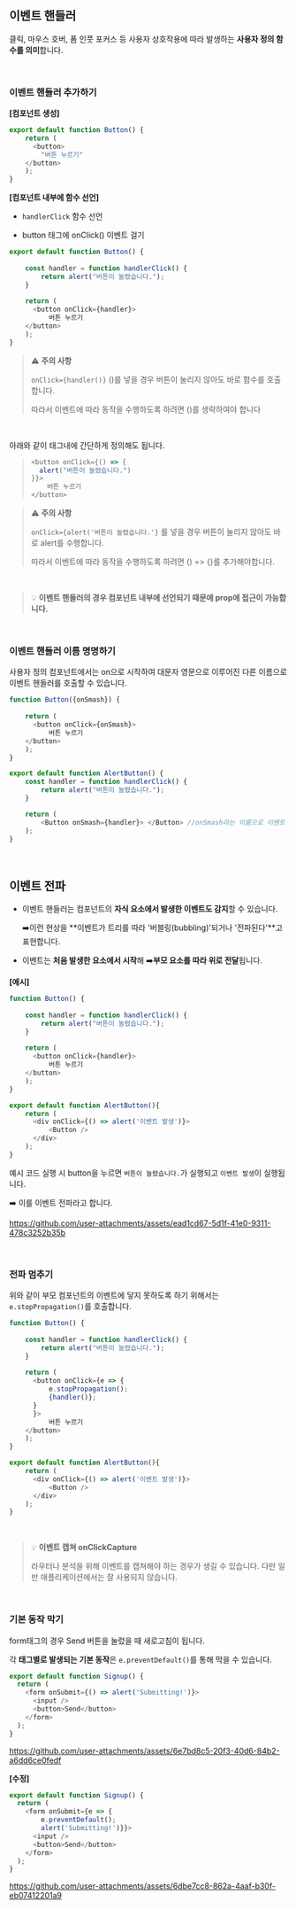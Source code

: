 ## 이벤트 핸들러

클릭, 마우스 호버, 폼 인풋 포커스 등 사용자 상호작용에 따라 발생하는 **사용자 정의 함수를 의미**합니다. 

<br>

### 이벤트 핸들러 추가하기 

**[컴포넌트 생성]**
```js
export default function Button() {
    return (
      <button> 
        "버튼 누르기"
    </button>  
    );
}
```

**[컴포넌트 내부에 함수 선언]**

- `handlerClick` 함수 선언


- button 태그에 onClick() 이벤트 걸기 

```js
export default function Button() {
    
    const handler = function handlerClick() {
        return alert("버튼이 눌렸습니다.");
    }
    
    return (
      <button onClick={handler}>
          버튼 누르기
    </button>  
    );
}
```

> ⚠️ **주의 사항**
>
> `onClick={handler()}` ()를 넣을 경우 버튼이 눌리지 않아도 바로 함수를 호출합니다.
>
> 따라서 이벤트에 따라 동작을 수행하도록 하려면 ()를 생략하여야 합니다

<br>

아래와 같이 태그내에 간단하게 정의해도 됩니다. 

> ```js
> <button onClick={() => {
>   alert("버튼이 눌렸습니다.")
> }}>
>     버튼 누르기
> </button>  
> ```

> ⚠️ **주의 사항**
> 
> `onClick={alert('버튼이 눌렸습니다.'}` 를 넣을 경우 버튼이 눌리지 않아도 바로 alert를 수행합니다. 
> 
> 따라서 이벤트에 따라 동작을 수행하도록 하려면 () => {}를 추가해야합니다.  

<br>

> 💡 **이벤트 핸들러의 경우 컴포넌트 내부에 선언되기 때문에 prop에 접근이 가능합니다.**

<br>

### 이벤트 핸들러 이름 명명하기 

사용자 정의 컴포넌트에서는 on으로 시작하여 대문자 영문으로 이루어진 다른 이름으로 이벤트 헨들러를 호출할 수 있습니다. 

```js
function Button({onSmash}) {
    
    return (
      <button onClick={onSmash}>
          버튼 누르기
    </button>  
    );
}

export default function AlertButton() {
    const handler = function handlerClick() {
        return alert("버튼이 눌렸습니다.");
    }

    return (
        <Button onSmash={handler}> </Button> //onSmash라는 이름으로 이벤트 핸들러 호출 
    );
}
```

<br>

## 이벤트 전파 

- 이벤트 핸들러는 컴포넌트의 **자식 요소에서 발생한 이벤트도 감지**할 수 있습니다.
    
    ➡️이런 현상을 **이벤트가 트리를 따라 '버블링(bubbling)'되거나 '전파된다'**고 표현합니다.


- 이벤트는 **처음 발생한 요소에서 시작**해 ➡️**부모 요소를 따라 위로 전달**됩니다.

**[예시]**

```js
function Button() {
    
    const handler = function handlerClick() {
        return alert("버튼이 눌렸습니다.");
    }
    
    return (
      <button onClick={handler}>
          버튼 누르기
    </button>  
    );
}

export default function AlertButton(){
    return (
      <div onClick={() => alert('이벤트 발생')}>
          <Button />
      </div>
    );
}
```

예시 코드 실행 시 button을 누르면 `버튼이 눌렸습니다.`가 실행되고 `이벤트 발생`이 실행됩니다. 

➡️ 이를 이벤트 전파라고 합니다. 

https://github.com/user-attachments/assets/ead1cd67-5d1f-41e0-9311-478c3252b35b

<br>

### 전파 멈추기 

위와 같이 부모 컴포넌트의 이벤트에 닿지 못하도록 하기 위해서는 `e.stopPropagation()`를 호출합니다. 

```js
function Button() {
    
    const handler = function handlerClick() {
        return alert("버튼이 눌렸습니다.");
    }
    
    return (
      <button onClick={e => {
          e.stopPropagation();
          {handler()};
      }
      }>
          버튼 누르기
    </button>  
    );
}

export default function AlertButton(){
    return (
      <div onClick={() => alert('이벤트 발생')}>
          <Button />
      </div>
    );
}
```

<br>

> 💡 **이벤트 캡쳐 onClickCapture**
> 
> 라우터나 분석을 위해 이벤트를 캡쳐해야 하는 경우가 생길 수 있습니다. 다만 일반 애플리케이션에서는 잘 사용되지 않습니다. 


<br>

### 기본 동작 막기

form태그의 경우 Send 버튼을 눌렀을 때 새로고침이 됩니다. 

각 **태그별로 발생되는 기본 동작**은 `e.preventDefault()`를 통해 막을 수 있습니다. 

```js
export default function Signup() {
  return (
    <form onSubmit={() => alert('Submitting!')}>
      <input />
      <button>Send</button>
    </form>
  );
}
```

https://github.com/user-attachments/assets/6e7bd8c5-20f3-40d6-84b2-a6dd6ce0fedf

**[수정]**

```js
export default function Signup() {
  return (
    <form onSubmit={e => {
        e.preventDefault();
        alert('Submitting!')}}>
      <input />
      <button>Send</button>
    </form>
  );
}
```

https://github.com/user-attachments/assets/6dbe7cc8-862a-4aaf-b30f-eb07412201a9